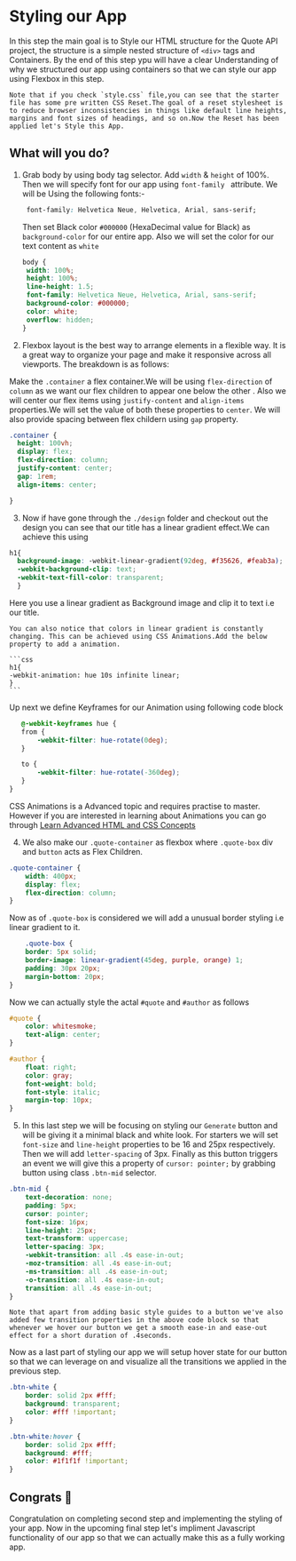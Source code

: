 # Styling our App

In this step the main goal is to Style our HTML structure for the Quote API project, the structure is a simple nested structure of `<div>` tags and Containers. By the end of this step ypu will have a clear Understanding of why we structured our app using containers so that we can style our app using Flexbox in this step.

    Note that if you check `style.css` file,you can see that the starter file has some pre written CSS Reset.The goal of a reset stylesheet is to reduce browser inconsistencies in things like default line heights, margins and font sizes of headings, and so on.Now the Reset has been applied let's Style this App.

## What will you do?

1. Grab body by using body tag selector. Add `width` & `height` of 100%. Then we will specify font for our app using `font-family ` attribute. We will be Using the following fonts:-

   ```css
    font-family: Helvetica Neue, Helvetica, Arial, sans-serif;
   ```

   Then set Black color `#000000` (HexaDecimal value for Black) as `background-color` for our entire app. Also we will set the color for our text content as `white`

   ```css
   body {
    width: 100%;
    height: 100%;
    line-height: 1.5;
    font-family: Helvetica Neue, Helvetica, Arial, sans-serif;
    background-color: #000000;
    color: white;
    overflow: hidden;
   }
   ```

2. Flexbox layout is the best way to arrange elements in a flexible way. It is a great way to organize your page and make it responsive across all viewports. The breakdown is as follows:

Make the `.container` a flex container.We will be using `flex-direction` of `column` as we want our flex children to appear one below the other . Also we will center our flex items  using `justify-content` and `align-items` properties.We will set the value of both these properties to `center`. We will also provide spacing between flex childern using `gap` property.

  ```css
.container {
    height: 100vh;
    display: flex;
    flex-direction: column;
    justify-content: center;
    gap: 1rem;
    align-items: center;

}
   ```


3. Now if have gone through the `./design` folder and checkout out the design you can see that our title has a linear gradient effect.We can achieve this using

  ```css
  h1{
    background-image: -webkit-linear-gradient(92deg, #f35626, #feab3a);
    -webkit-background-clip: text;
    -webkit-text-fill-color: transparent;
    }
   ```
Here you use a linear gradient as Background image and clip it to text i.e our title.

    You can also notice that colors in linear gradient is constantly changing. This can be achieved using CSS Animations.Add the below property to add a animation.

    ```css
    h1{
    -webkit-animation: hue 10s infinite linear;
    }
    ```

 Up next we define Keyframes for our Animation using following code block

 ```css
    @-webkit-keyframes hue {
    from {
        -webkit-filter: hue-rotate(0deg);
    }

    to {
        -webkit-filter: hue-rotate(-360deg);
    }
}
 ```

 CSS Animations is a Advanced topic and requires practise to master. However if you are interested in learning about Animations you can go through [Learn Advanced HTML and CSS Concepts](https://codedamn.com/learn/advanced-html-css)




4. We also make our `.quote-container` as flexbox where `.quote-box` div and `button` acts as Flex Children.

```css
.quote-container {
    width: 400px;
    display: flex;
    flex-direction: column;
}
```

Now as of `.quote-box` is considered we will add a unusual border styling i.e linear gradient to it.

```css
    .quote-box {
    border: 5px solid;
    border-image: linear-gradient(45deg, purple, orange) 1;
    padding: 30px 20px;
    margin-bottom: 20px;
}
```

Now we can actually style the actal `#quote` and `#author` as follows

```css
#quote {
    color: whitesmoke;
    text-align: center;
}
```

```css
#author {
    float: right;
    color: gray;
    font-weight: bold;
    font-style: italic;
    margin-top: 10px;
}
```


5. In this last step we will be focusing on styling our `Generate` button and will be giving it a minimal black and white look. For starters we will set `font-size` and `line-height` properties to be 16 and 25px respectively. Then we will add `letter-spacing` of 3px. Finally as this button triggers an event we will give this a property of `cursor: pointer;` by grabbing button using class `.btn-mid` selector.

```css
.btn-mid {
    text-decoration: none;
    padding: 5px;
    cursor: pointer;
    font-size: 16px;
    line-height: 25px;
    text-transform: uppercase;
    letter-spacing: 3px;
    -webkit-transition: all .4s ease-in-out;
    -moz-transition: all .4s ease-in-out;
    -ms-transition: all .4s ease-in-out;
    -o-transition: all .4s ease-in-out;
    transition: all .4s ease-in-out;
}
```
    Note that apart from adding basic style guides to a button we've also added few transition properties in the above code block so that whenever we hover our button we get a smooth ease-in and ease-out effect for a short duration of .4seconds.

Now as a last part of styling our app we will setup hover state for  our button so that we can leverage on and visualize all the transitions we applied in the previous step.

```css
.btn-white {
    border: solid 2px #fff;
    background: transparent;
    color: #fff !important;
}
```

```css
.btn-white:hover {
    border: solid 2px #fff;
    background: #fff;
    color: #1f1f1f !important;
}
```

## Congrats 🎉

Congratulation on completing second step and implementing the styling of your app.
Now in the upcoming final step let's impliment Javascript functionality of our app so that we can actually make this as a fully working app.
